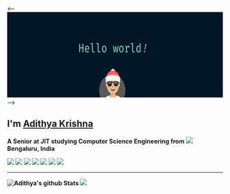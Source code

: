 <!--### Hey There! 🦸‍👋-->

<-- <img src="https://raw.githubusercontent.com/adithyaakrishna/adithyaakrishna/master/svg/Hello.png" alt="Hello world" width="600" height="200"> -->

## I'm [Adithya Krishna](https://adithyaakrishna.github.io/) </br>
<b> A Senior at JIT studying Computer Science Engineering from <img src="https://image.flaticon.com/icons/svg/3014/3014003.svg" width="18"/> <b>Bengaluru, India</b>

<p><a href="https://www.twitter.com/adii_kris"><img src="https://img.shields.io/badge/twitter-%231DA1F2.svg?&style=for-the-badge&logo=twitter&logoColor=white" height=25></a> <a href="https://www.linkedin.com/in/adiiikris"><img src="https://img.shields.io/badge/linkedin-%230077B5.svg?&style=for-the-badge&logo=linkedin&logoColor=white" height=25></a> <a href="https://www.instagram.com/adiiikris/"><img src="https://img.shields.io/badge/instagram-%23E4405F.svg?&style=for-the-badge&logo=instagram&logoColor=white" height=25></a> <a href="https://medium.com/@adiiikris"><img src="https://img.shields.io/badge/medium-%2312100E.svg?&style=for-the-badge&logo=medium&logoColor=white" height=25></a> <a href="https://dev.to/adithyaakrishna"><img src="https://img.shields.io/badge/DEV.TO-%230A0A0A.svg?&style=for-the-badge&logo=dev-dot-to&logoColor=white" height=25></a>
<a href="https://adiiikris.wordpress.com/"><img src="https://img.shields.io/badge/wordpress-%231DA1F2.svg?&style=for-the-badge&logo=wodrpress&logoColor=white" height=25></a>
<a href=(https://stackoverflow.com/users/8782331/adi-kris"><img src=https://img.shields.io/badge/-Stack%20Overflow-222222?style=flat-square&logo=stack-overflow&logoColor=white&link=https://stackoverflow.com/users/8782331/adi-kris" height=25></a></p>

<hr>
  
![Adithya's github Stats](https://github-readme-stats.vercel.app/api?username=adithyaakrishna&show_icons=true&hide_border=true&title_color=fff&icon_color=79ff97&text_color=9f9f9f&bg_color=151515)
<img src ="https://github-readme-stats.vercel.app/api/top-langs/?username=adithyaakrishna&layout=compact&hide_border=true&title_color=fff&icon_color=79ff97&text_color=9f9f9f&bg_color=151515&langs_count=10&hide=jupyter%20notebook,tex,css,php&show=dart">
<!--
<a href="https://github.com/adithyaakrishna/RateMadi">
  <img align="left" src="https://github-readme-stats.vercel.app/api/pin/?username=adithyaakrishna&repo=RateMadi&title_color=fff&icon_color=79ff97&text_color=9f9f9f&bg_color=151515" />
</a>
-->

<!--
<a href="https://github.com/adithyaakrishna/adithyaakrishna.github.io">
  <img align="left" src="https://github-readme-stats.vercel.app/api/pin/?username=adithyaakrishna&repo=adithyaakrishna.github.io&title_color=fff&icon_color=79ff97&text_color=9f9f9f&bg_color=151515" />
</a>
-->


